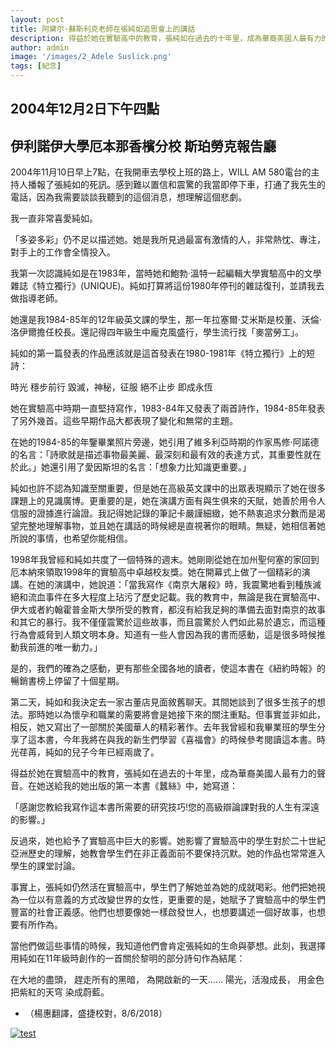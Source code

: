 ```yaml
---
layout: post
title: 阿黛尔·蘇斯利克老師在張純如追思會上的講話          
description: 得益於她在實驗高中的教育，張純如在過去的十年里，成為華裔美國人最有力的聲音
author: admin
image: '/images/2_Adele Suslick.png'
tags: [紀念]
---
```

## 2004年12月2日下午四點

## 伊利諾伊大學厄本那香檳分校 斯珀勞克報告廳

2004年11月10日早上7點，在我開車去學校上班的路上，WILL AM 580電台的主持人播報了張純如的死訊。感到難以置信和震驚的我當即停下車，打通了我先生的電話，因為我需要談談我聽到的這個消息，想理解這個悲劇。

我一直非常喜愛純如。

「多姿多彩」仍不足以描述她。她是我所見過最富有激情的人，非常熱忱、專注，對手上的工作會全情投入。

我第一次認識純如是在1983年，當時她和鮑勃·溫特一起編輯大學實驗高中的文學雜誌《特立獨行》(UNIQUE)。純如打算將這份1980年停刊的雜誌復刊，並請我去做指導老師。

她還是我1984-85年的12年級英文課的學生，那一年拉塞爾·艾米斯是校董、沃倫·洛伊爾擔任校長。還記得四年級生中龐克風盛行，學生流行找「麥當勞工」。

純如的第一篇發表的作品應該就是這首發表在1980-1981年《特立獨行》上的短詩：

時光
穩步前行
毀滅，神秘，征服
絕不止步
即成永恆

她在實驗高中時期一直堅持寫作，1983-84年又發表了兩首詩作，1984-85年發表了另外幾首。這些早期作品大都表現了變化和無常的主題。

在她的1984-85的年鑒畢業照片旁邊，她引用了維多利亞時期的作家馬修·阿諾德的名言：「詩歌就是描述事物最美麗、最深刻和最有效的表達方式，其重要性就在於此。」她還引用了愛因斯坦的名言：「想象力比知識更重要。」

純如也許不認為知識至關重要，但是她在高級英文課中的出眾表現顯示了她在很多課題上的見識廣博。更重要的是，她在演講方面有與生俱來的天賦，她善於用令人信服的證據進行論證。我記得她記錄的筆記卡嚴謹細緻，她不熱衷追求分數而是渴望完整地理解事物，並且她在講話的時候總是直視著你的眼睛。無疑，她相信著她所說的事情，也希望你能相信。

1998年我曾經和純如共度了一個特殊的週末。她剛剛從她在加州聖何塞的家回到厄本納來領取1998年的實驗高中卓越校友獎。她在開幕式上做了一個精彩的演講。在她的演講中，她說道：「當我寫作《南京大屠殺》時，我震驚地看到種族滅絕和流血事件在多大程度上玷污了歷史記載。我的教育中，無論是我在實驗高中、伊大或者約翰霍普金斯大學所受的教育，都沒有給我足夠的準備去面對南京的故事和其它的暴行。我不僅僅震驚於這些故事，而且震驚於人們如此易於遺忘，而這種行為會威脅到人類文明本身。知道有一些人會因為我的書而感動，這是很多時候推動我前進的唯一動力。」

是的，我們的確為之感動，更有那些全國各地的讀者，使這本書在《紐約時報》的暢銷書榜上停留了十個星期。

第二天，純如和我決定去一家古董店見面敘舊聊天。其間她談到了很多生孩子的想法。那時她以為懷孕和職業的需要將會是她接下來的關注重點。但事實並非如此，相反，她又寫出了一部關於美國華人的精彩著作。去年我曾經和我畢業班的學生分享了這本書，今年我將在與我的新生們學習《喜福會》的時候參考閱讀這本書。時光荏苒，純如的兒子今年已經兩歲了。

得益於她在實驗高中的教育，張純如在過去的十年里，成為華裔美國人最有力的聲音。在她送給我的她出版的第一本書《蠶絲》中，她寫道：

「感謝您教給我寫作這本書所需要的研究技巧!您的高級辯論課對我的人生有深遠的影響。」

反過來，她也給予了實驗高中巨大的影響。她影響了實驗高中的學生對於二十世紀亞洲歷史的理解，她教會學生們在非正義面前不要保持沉默。她的作品也常常進入學生的課堂討論。

事實上，張純如仍然活在實驗高中，學生們了解她並為她的成就喝彩。他們把她視為一位以有意義的方式改變世界的女性，更重要的是，她賦予了實驗高中的學生們豐富的社會正義感。他們也想要像她一樣啟發世人，也想要講述一個好故事，也想要有所作為。

當他們做這些事情的時候，我知道他們會肯定張純如的生命與夢想。此刻，我選擇用純如在11年級時創作的一首關於黎明的部分詩句作為結尾：

在大地的盡頭，
趕走所有的黑暗，
為開啟新的一天……
陽光，活潑成長，
用金色
把紫紅的天穹
染成蔚藍。

* （楊惠翻譯，盛捷校對，8/6/2018）





<a href="https://thatirischang.github.io/pdf/2_Adele Suslick.pdf" target="_blank">
  <img src="https://thatirischang.github.io/images/Adele Suslick.jpg" alt="test" title="点击查看PDF">
</a>
